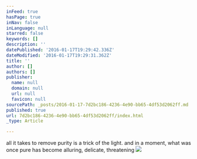 ```yaml
---
inFeed: true
hasPage: true
inNav: false
inLanguage: null
starred: false
keywords: []
description: ''
datePublished: '2016-01-17T19:29:42.336Z'
dateModified: '2016-01-17T19:29:31.362Z'
title: ''
author: []
authors: []
publisher:
  name: null
  domain: null
  url: null
  favicon: null
sourcePath: _posts/2016-01-17-7d2bc186-4236-4e90-bb65-4df53d2062ff.md
published: true
url: 7d2bc186-4236-4e90-bb65-4df53d2062ff/index.html
_type: Article

---
```

all it takes to remove purity is a trick of the light. and in a moment, what was once pure has become alluring, delicate, threatening
![](https://the-grid-user-content.s3-us-west-2.amazonaws.com/1a2ada28-f120-4eac-959c-0a06741121b4.jpg)